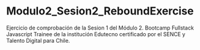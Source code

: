 # Modulo2_Sesion2_ReboundExercise
Ejercicio de comprobación de la Sesion 1 del Módulo 2. Bootcamp Fullstack Javascript Trainee de la institución Edutecno certificado por el SENCE y Talento Digital para Chile.
